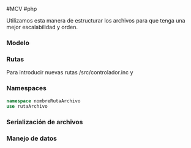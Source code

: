 #MCV #php 

Utilizamos esta manera de estructurar los archivos para que tenga una mejor escalabilidad y orden.
### Modelo

### Rutas
Para introducir nuevas rutas
/src/controlador.inc y 
### Namespaces
```php
namespace nombreRutaArchivo
use rutaArchivo
```

### Serialización de archivos
### Manejo de datos
